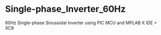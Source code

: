 # Single-phase_Inverter_60Hz
60Hz Single-phase Sinusoidal Inverter using PIC MCU and MPLAB X IDE + XC8
